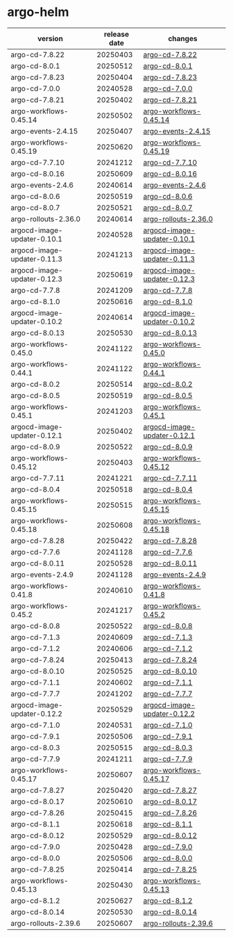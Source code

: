 # argo-helm	


|version|release date|changes|
|---|---|---|
|argo-cd-7.8.22|20250403|[argo-cd-7.8.22](./argo-cd-7.8.22-20250403.md)|
|argo-cd-8.0.1|20250512|[argo-cd-8.0.1](./argo-cd-8.0.1-20250512.md)|
|argo-cd-7.8.23|20250404|[argo-cd-7.8.23](./argo-cd-7.8.23-20250404.md)|
|argo-cd-7.0.0|20240528|[argo-cd-7.0.0](./argo-cd-7.0.0-20240528.md)|
|argo-cd-7.8.21|20250402|[argo-cd-7.8.21](./argo-cd-7.8.21-20250402.md)|
|argo-workflows-0.45.14|20250502|[argo-workflows-0.45.14](./argo-workflows-0.45.14-20250502.md)|
|argo-events-2.4.15|20250407|[argo-events-2.4.15](./argo-events-2.4.15-20250407.md)|
|argo-workflows-0.45.19|20250620|[argo-workflows-0.45.19](./argo-workflows-0.45.19-20250620.md)|
|argo-cd-7.7.10|20241212|[argo-cd-7.7.10](./argo-cd-7.7.10-20241212.md)|
|argo-cd-8.0.16|20250609|[argo-cd-8.0.16](./argo-cd-8.0.16-20250609.md)|
|argo-events-2.4.6|20240614|[argo-events-2.4.6](./argo-events-2.4.6-20240614.md)|
|argo-cd-8.0.6|20250519|[argo-cd-8.0.6](./argo-cd-8.0.6-20250519.md)|
|argo-cd-8.0.7|20250521|[argo-cd-8.0.7](./argo-cd-8.0.7-20250521.md)|
|argo-rollouts-2.36.0|20240614|[argo-rollouts-2.36.0](./argo-rollouts-2.36.0-20240614.md)|
|argocd-image-updater-0.10.1|20240528|[argocd-image-updater-0.10.1](./argocd-image-updater-0.10.1-20240528.md)|
|argocd-image-updater-0.11.3|20241213|[argocd-image-updater-0.11.3](./argocd-image-updater-0.11.3-20241213.md)|
|argocd-image-updater-0.12.3|20250619|[argocd-image-updater-0.12.3](./argocd-image-updater-0.12.3-20250619.md)|
|argo-cd-7.7.8|20241209|[argo-cd-7.7.8](./argo-cd-7.7.8-20241209.md)|
|argo-cd-8.1.0|20250616|[argo-cd-8.1.0](./argo-cd-8.1.0-20250616.md)|
|argocd-image-updater-0.10.2|20240614|[argocd-image-updater-0.10.2](./argocd-image-updater-0.10.2-20240614.md)|
|argo-cd-8.0.13|20250530|[argo-cd-8.0.13](./argo-cd-8.0.13-20250530.md)|
|argo-workflows-0.45.0|20241122|[argo-workflows-0.45.0](./argo-workflows-0.45.0-20241122.md)|
|argo-workflows-0.44.1|20241122|[argo-workflows-0.44.1](./argo-workflows-0.44.1-20241122.md)|
|argo-cd-8.0.2|20250514|[argo-cd-8.0.2](./argo-cd-8.0.2-20250514.md)|
|argo-cd-8.0.5|20250519|[argo-cd-8.0.5](./argo-cd-8.0.5-20250519.md)|
|argo-workflows-0.45.1|20241203|[argo-workflows-0.45.1](./argo-workflows-0.45.1-20241203.md)|
|argocd-image-updater-0.12.1|20250402|[argocd-image-updater-0.12.1](./argocd-image-updater-0.12.1-20250402.md)|
|argo-cd-8.0.9|20250522|[argo-cd-8.0.9](./argo-cd-8.0.9-20250522.md)|
|argo-workflows-0.45.12|20250403|[argo-workflows-0.45.12](./argo-workflows-0.45.12-20250403.md)|
|argo-cd-7.7.11|20241221|[argo-cd-7.7.11](./argo-cd-7.7.11-20241221.md)|
|argo-cd-8.0.4|20250518|[argo-cd-8.0.4](./argo-cd-8.0.4-20250518.md)|
|argo-workflows-0.45.15|20250515|[argo-workflows-0.45.15](./argo-workflows-0.45.15-20250515.md)|
|argo-workflows-0.45.18|20250608|[argo-workflows-0.45.18](./argo-workflows-0.45.18-20250608.md)|
|argo-cd-7.8.28|20250422|[argo-cd-7.8.28](./argo-cd-7.8.28-20250422.md)|
|argo-cd-7.7.6|20241128|[argo-cd-7.7.6](./argo-cd-7.7.6-20241128.md)|
|argo-cd-8.0.11|20250528|[argo-cd-8.0.11](./argo-cd-8.0.11-20250528.md)|
|argo-events-2.4.9|20241128|[argo-events-2.4.9](./argo-events-2.4.9-20241128.md)|
|argo-workflows-0.41.8|20240610|[argo-workflows-0.41.8](./argo-workflows-0.41.8-20240610.md)|
|argo-workflows-0.45.2|20241217|[argo-workflows-0.45.2](./argo-workflows-0.45.2-20241217.md)|
|argo-cd-8.0.8|20250522|[argo-cd-8.0.8](./argo-cd-8.0.8-20250522.md)|
|argo-cd-7.1.3|20240609|[argo-cd-7.1.3](./argo-cd-7.1.3-20240609.md)|
|argo-cd-7.1.2|20240606|[argo-cd-7.1.2](./argo-cd-7.1.2-20240606.md)|
|argo-cd-7.8.24|20250413|[argo-cd-7.8.24](./argo-cd-7.8.24-20250413.md)|
|argo-cd-8.0.10|20250525|[argo-cd-8.0.10](./argo-cd-8.0.10-20250525.md)|
|argo-cd-7.1.1|20240602|[argo-cd-7.1.1](./argo-cd-7.1.1-20240602.md)|
|argo-cd-7.7.7|20241202|[argo-cd-7.7.7](./argo-cd-7.7.7-20241202.md)|
|argocd-image-updater-0.12.2|20250529|[argocd-image-updater-0.12.2](./argocd-image-updater-0.12.2-20250529.md)|
|argo-cd-7.1.0|20240531|[argo-cd-7.1.0](./argo-cd-7.1.0-20240531.md)|
|argo-cd-7.9.1|20250506|[argo-cd-7.9.1](./argo-cd-7.9.1-20250506.md)|
|argo-cd-8.0.3|20250515|[argo-cd-8.0.3](./argo-cd-8.0.3-20250515.md)|
|argo-cd-7.7.9|20241211|[argo-cd-7.7.9](./argo-cd-7.7.9-20241211.md)|
|argo-workflows-0.45.17|20250607|[argo-workflows-0.45.17](./argo-workflows-0.45.17-20250607.md)|
|argo-cd-7.8.27|20250420|[argo-cd-7.8.27](./argo-cd-7.8.27-20250420.md)|
|argo-cd-8.0.17|20250610|[argo-cd-8.0.17](./argo-cd-8.0.17-20250610.md)|
|argo-cd-7.8.26|20250415|[argo-cd-7.8.26](./argo-cd-7.8.26-20250415.md)|
|argo-cd-8.1.1|20250618|[argo-cd-8.1.1](./argo-cd-8.1.1-20250618.md)|
|argo-cd-8.0.12|20250529|[argo-cd-8.0.12](./argo-cd-8.0.12-20250529.md)|
|argo-cd-7.9.0|20250428|[argo-cd-7.9.0](./argo-cd-7.9.0-20250428.md)|
|argo-cd-8.0.0|20250506|[argo-cd-8.0.0](./argo-cd-8.0.0-20250506.md)|
|argo-cd-7.8.25|20250414|[argo-cd-7.8.25](./argo-cd-7.8.25-20250414.md)|
|argo-workflows-0.45.13|20250430|[argo-workflows-0.45.13](./argo-workflows-0.45.13-20250430.md)|
|argo-cd-8.1.2|20250627|[argo-cd-8.1.2](./argo-cd-8.1.2-20250627.md)|
|argo-cd-8.0.14|20250530|[argo-cd-8.0.14](./argo-cd-8.0.14-20250530.md)|
|argo-rollouts-2.39.6|20250607|[argo-rollouts-2.39.6](./argo-rollouts-2.39.6-20250607.md)|
